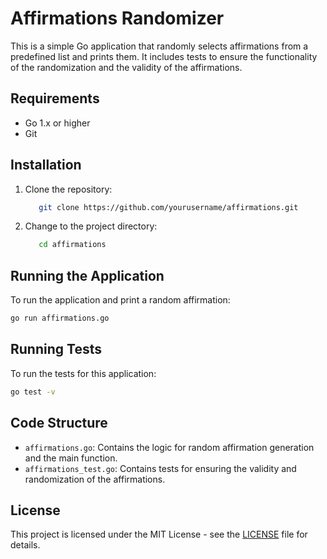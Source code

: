 # Affirmations Randomizer

This is a simple Go application that randomly selects affirmations from a predefined list and prints them. It includes tests to ensure the functionality of the randomization and the validity of the affirmations.

## Requirements

- Go 1.x or higher
- Git

## Installation

1. Clone the repository:
   ```bash
      git clone https://github.com/yourusername/affirmations.git
   ```

2. Change to the project directory:
   ``` bash
      cd affirmations
   ```

## Running the Application

To run the application and print a random affirmation:
```bash
go run affirmations.go
```

## Running Tests

To run the tests for this application:
```bash
go test -v
```

## Code Structure

* `affirmations.go`: Contains the logic for random affirmation generation and the main function.
* `affirmations_test.go`: Contains tests for ensuring the validity and randomization of the affirmations.

## License

This project is licensed under the MIT License - see the [LICENSE](./LICENSE) file for details.
